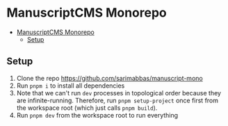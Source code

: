 # ManuscriptCMS Monorepo

- [ManuscriptCMS Monorepo](#manuscriptcms-monorepo)
  - [Setup](#setup)

## Setup

1. Clone the repo https://github.com/sarimabbas/manuscript-mono
2. Run `pnpm i` to install all dependencies
3. Note that we can't run `dev` processes in topological order because they are infinite-running. Therefore, run `pnpm setup-project` once first from the workspace root (which just calls `pnpm build`).
4. Run `pnpm dev` from the workspace root to run everything
